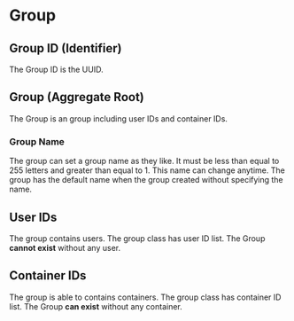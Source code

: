 # Group

## Group ID (Identifier)

The Group ID is the UUID.

## Group (Aggregate Root)

The Group is an group including user IDs and container IDs.

### Group Name

The group can set a group name as they like. It must be less than equal to 255 letters and greater than equal to 1.
This name can change anytime. The group has the default name when the group created without specifying the name.

## User IDs

The group contains users. The group class has user ID list. The Group **cannot exist** without any user.

## Container IDs

The group is able to contains containers. The group class has container ID list. The Group **can exist** without any container.
